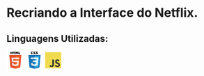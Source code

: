 # Recriando a Interface do Netflix.

## Linguagens Utilizadas:
<img src="https://raw.githubusercontent.com/devicons/devicon/master/icons/html5/html5-original-wordmark.svg" alt="HTML 5" title="HTML 5" style="max-width: 100%;" width="40" height="40" align="middle"> <img src="https://raw.githubusercontent.com/devicons/devicon/master/icons/css3/css3-original-wordmark.svg" alt="CSS 3" title="CSS 3" style="max-width: 100%;" width="40" height="40" align="middle"> <img src="https://raw.githubusercontent.com/devicons/devicon/master/icons/javascript/javascript-original.svg" alt="JavaScript" title="JavaScript" style="max-width: 100%;" width="38" height="38" align="middle">
